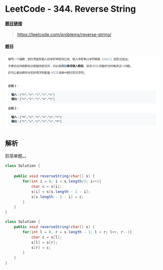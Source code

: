 # LeetCode - 344. Reverse String

#### [题目链接](https://leetcode.com/problems/reverse-string/)

> https://leetcode.com/problems/reverse-string/

#### 题目

![1554944597829](assets/1554944597829.png)

## 解析

巨简单题。。

```java
class Solution {

    public void reverseString(char[] s) {
        for(int i = 0; i < s.length/2; i++){
            char c = s[i];
            s[i] = s[s.length - 1 - i];
            s[s.length - 1 - i] = c;
        }
    }  
}
```

```java
class Solution {
    public void reverseString(char[] s) {
        for(int l = 0, r = s.length - 1; l < r; l++, r--){
            char c = s[l];
            s[l] = s[r];
            s[r] = c;
        }
    }
}
```

